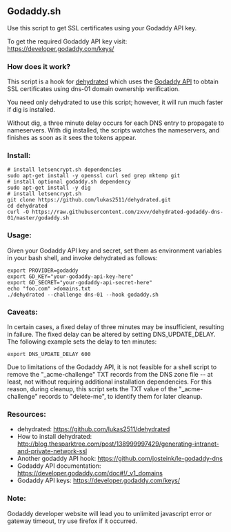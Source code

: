 ## Godaddy.sh

Use this script to get SSL certificates using your Godaddy API key.

To get the required Godaddy API key visit: https://developer.godaddy.com/keys/

### How does it work?

This script is a hook for [dehydrated](https://github.com/lukas2511/dehydrated) which uses the [Godaddy
API](https://developer.godaddy.com/doc#!/_v1_domains) to obtain
SSL certificates using dns-01 domain ownership verification.

You need only dehydrated to use this script; however, it will run much faster if dig is installed.

Without dig, a three minute delay occurs
for each DNS entry to propagate to nameservers.
With dig installed, the scripts watches the nameservers,
and finishes as soon as it sees the tokens appear.

### Install:

``` text
# install letsencrypt.sh dependencies
sudo apt-get install -y openssl curl sed grep mktemp git
# install optional godaddy.sh dependency
sudo apt-get install -y dig
# install letsencrypt.sh
git clone https://github.com/lukas2511/dehydrated.git
cd dehydrated
curl -O https://raw.githubusercontent.com/zxvv/dehydrated-godaddy-dns-01/master/godaddy.sh
```

### Usage:

Given your Godaddy API key and secret, set them as environment variables in your bash
shell, and invoke dehydrated as follows:

``` text
export PROVIDER=godaddy
export GD_KEY="your-godaddy-api-key-here"
export GD_SECRET="your-godaddy-api-secret-here"
echo "foo.com" >domains.txt
./dehydrated --challenge dns-01 --hook godaddy.sh
```
### Caveats:

In certain cases, a fixed delay of three minutes may be
insufficient, resulting in failure.  The fixed delay can be
altered by setting DNS_UPDATE_DELAY.  The following example sets
the delay to ten minutes:

``` text
export DNS_UPDATE_DELAY 600
```

Due to limitations of the Godaddy API, it is not feasible for
a shell script to remove the "_acme-challenge" TXT records from the
DNS zone file -- at least, not without requiring additional installation
dependencies.  For this reason, during cleanup, this script sets
the TXT value of the "_acme-challenge" records to "delete-me",
to identify them for later cleanup.

### Resources:
+ dehydrated: https://github.com/lukas2511/dehydrated
+ How to install dehydrated: http://blog.thesparktree.com/post/138999997429/generating-intranet-and-private-network-ssl
+ Another godaddy API hook: https://github.com/josteink/le-godaddy-dns
+ Godaddy API documentation: https://developer.godaddy.com/doc#!/_v1_domains
+ Godaddy API keys: https://developer.godaddy.com/keys/

### Note:

Godaddy developer website will lead you to unlimited javascript error or gateway timeout, try use firefox if it occurred.
